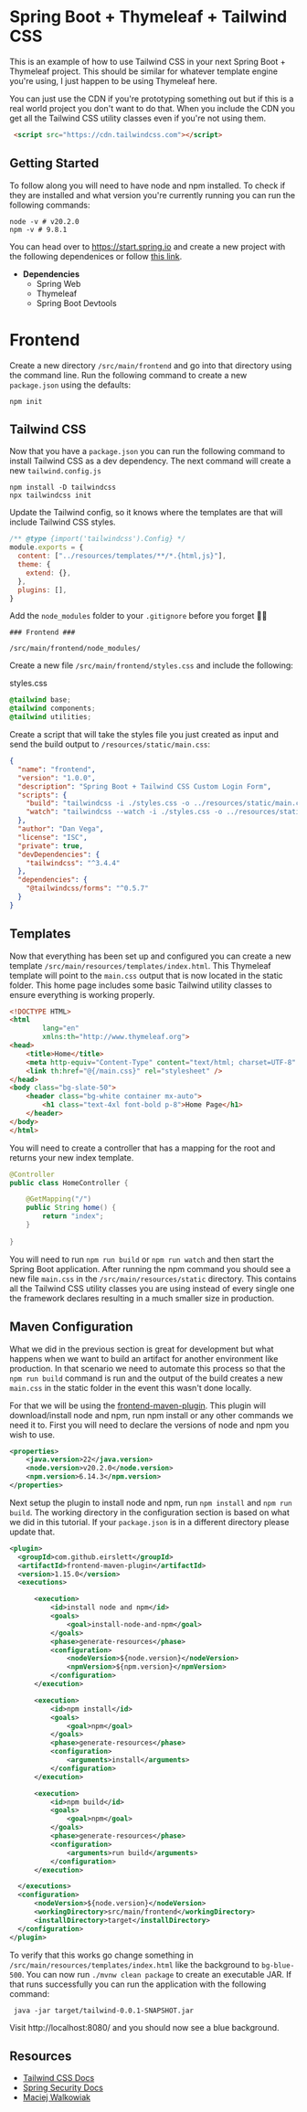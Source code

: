 # Spring Boot + Thymeleaf + Tailwind CSS

This is an example of how to use Tailwind CSS in your next Spring Boot + Thymeleaf project. This should be similar for
whatever template engine you're using, I just happen to be using Thymeleaf here. 

You can just use the CDN if you're prototyping something out but if this is a real world project you don't want to do that. When you include the CDN you get all the Tailwind CSS utility classes even if you're not using them. 

```html
 <script src="https://cdn.tailwindcss.com"></script>
```

## Getting Started 

To follow along you will need to have node and npm installed. To check if they are installed and what version you're currently 
running you can run the following commands: 

```shell
node -v # v20.2.0
npm -v # 9.8.1
```

You can head over to https://start.spring.io and create a new project with the following dependenices or follow [this link](https://start.spring.io/#!type=maven-project&language=java&platformVersion=3.3.1&packaging=jar&jvmVersion=22&groupId=dev.danvega&artifactId=tailwind&name=tailwind&description=Demo%20project%20for%20Spring%20Boot&packageName=dev.danvega.tailwind&dependencies=web,thymeleaf,devtools).

- **Dependencies**
  - Spring Web
  - Thymeleaf 
  - Spring Boot Devtools

# Frontend 

Create a new directory `/src/main/frontend` and go into that directory using the command line. Run the following command to create a new 
`package.json` using the defaults:

```shell
npm init 
```

## Tailwind CSS

Now that you have a `package.json` you can run the following command to install Tailwind CSS as a dev dependency. The next command will create a new `tailwind.config.js`

```shell
npm install -D tailwindcss
npx tailwindcss init
```

Update the Tailwind config, so it knows where the templates are that will include Tailwind CSS styles.

```js
/** @type {import('tailwindcss').Config} */
module.exports = {
  content: ["../resources/templates/**/*.{html,js}"],
  theme: {
    extend: {},
  },
  plugins: [],
}
```

Add the `node_modules` folder to your `.gitignore` before you forget 🤦‍♂️

```gitignore
### Frontend ###

/src/main/frontend/node_modules/
```

Create a new file `/src/main/frontend/styles.css` and include the following: 

styles.css
```css
@tailwind base;
@tailwind components;
@tailwind utilities;
```

Create a script that will take the styles file you just created as input and send the build output to `/resources/static/main.css`: 

```json
{
  "name": "frontend",
  "version": "1.0.0",
  "description": "Spring Boot + Tailwind CSS Custom Login Form",
  "scripts": {
    "build": "tailwindcss -i ./styles.css -o ../resources/static/main.css",
    "watch": "tailwindcss --watch -i ./styles.css -o ../resources/static/main.css"
  },
  "author": "Dan Vega",
  "license": "ISC",
  "private": true,
  "devDependencies": {
    "tailwindcss": "^3.4.4"
  },
  "dependencies": {
    "@tailwindcss/forms": "^0.5.7"
  }
}
```

## Templates

Now that everything has been set up and configured you can create a new template `/src/main/resources/templates/index.html`. This Thymeleaf template will point to the `main.css` output that is now located in the static folder. This home page includes some basic Tailwind utility classes to ensure everything is working properly.

```html
<!DOCTYPE HTML>
<html
        lang="en"
        xmlns:th="http://www.thymeleaf.org">
<head>
    <title>Home</title>
    <meta http-equiv="Content-Type" content="text/html; charset=UTF-8" />
    <link th:href="@{/main.css}" rel="stylesheet" />
</head>
<body class="bg-slate-50">
    <header class="bg-white container mx-auto">
        <h1 class="text-4xl font-bold p-8">Home Page</h1>
    </header>
</body>
</html>
```

You will need to create a controller that has a mapping for the root and returns your new index template.

```java
@Controller
public class HomeController {

    @GetMapping("/")
    public String home() {
        return "index";
    }
    
}
```

You will need to run `npm run build` or `npm run watch` and then start the Spring Boot application. After running the npm command you should see a new file `main.css` in the `/src/main/resources/static` directory. This contains all the Tailwind CSS utility classes you are using instead of every single one the framework declares resulting in a much smaller size in production. 

## Maven Configuration 

What we did in the previous section is great for development but what happens when we want to build an artifact for another environment like production. In that scenario we need to automate this process so that the `npm run build` command is run and the output of the build creates a new `main.css` in the static folder in the event this wasn't done locally. 

For that we will be using the [frontend-maven-plugin](https://github.com/eirslett/frontend-maven-plugin). This plugin will download/install node and npm, run npm install or any other commands we need it to. First you will need to declare the versions of node and npm you wish to use. 

```xml
<properties>
    <java.version>22</java.version>
    <node.version>v20.2.0</node.version>
    <npm.version>6.14.3</npm.version>
</properties>
```

Next setup the plugin to install node and npm, run `npm install` and `npm run build`. The working directory in the configuration section is based on what we did in this tutorial. If your `package.json` is in a different directory please update that. 

```xml
<plugin>
  <groupId>com.github.eirslett</groupId>
  <artifactId>frontend-maven-plugin</artifactId>
  <version>1.15.0</version>
  <executions>

      <execution>
          <id>install node and npm</id>
          <goals>
              <goal>install-node-and-npm</goal>
          </goals>
          <phase>generate-resources</phase>
          <configuration>
              <nodeVersion>${node.version}</nodeVersion>
              <npmVersion>${npm.version}</npmVersion>
          </configuration>
      </execution>

      <execution>
          <id>npm install</id>
          <goals>
              <goal>npm</goal>
          </goals>
          <phase>generate-resources</phase>
          <configuration>
              <arguments>install</arguments>
          </configuration>
      </execution>

      <execution>
          <id>npm build</id>
          <goals>
              <goal>npm</goal>
          </goals>
          <phase>generate-resources</phase>
          <configuration>
              <arguments>run build</arguments>
          </configuration>
      </execution>

  </executions>
  <configuration>
      <nodeVersion>${node.version}</nodeVersion>
      <workingDirectory>src/main/frontend</workingDirectory>
      <installDirectory>target</installDirectory>
  </configuration>
</plugin>
```

To verify that this works go change something in `/src/main/resources/templates/index.html` like the background to `bg-blue-500`. You can now run `./mvnw clean package` to create an executable JAR. If that runs successfully you can run the application with the following command:

```shell
 java -jar target/tailwind-0.0.1-SNAPSHOT.jar
```

Visit http://localhost:8080/ and you should now see a blue background.

## Resources 

- [Tailwind CSS Docs](https://tailwindcss.com/docs)
- [Spring Security Docs](https://docs.spring.io/spring-security/reference/servlet/authentication/passwords/form.html)
- [Maciej Walkowiak](https://maciejwalkowiak.com/blog/spring-boot-thymeleaf-tailwindcss/)
